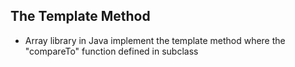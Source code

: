 ## The Template Method
* Array library in Java implement the template method where the "compareTo" function defined in subclass
